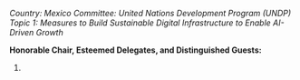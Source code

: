 
*Country: Mexico*
*Committee: United Nations Development Program (UNDP)*
*Topic 1: Measures to Build Sustainable Digital Infrastructure to Enable AI-Driven Growth*

**Honorable Chair, Esteemed Delegates, and Distinguished Guests:**

1. 